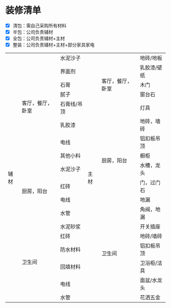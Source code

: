 # 装修清单

* [x] 清包：需自己采购所有材料
* [x] 半包：公司负责辅材
* [x] 全包：公司负责辅材+主材
* [x] 整装：公司负责辅材+主材+部分家具家电

<table>
	<!-- <tr>
	    <th>属性</th>
	    <th>属性值</th>
	    <th>描述</th>  
	</tr > -->
	<tr >
	    <td rowspan="18">辅材</td>
	    <td rowspan="8">客厅，餐厅，卧室</td>
	    <td>水泥沙子</td>
	    <td rowspan="20">主材</td>
	    <td  rowspan="5">客厅，餐厅，卧室</td>
	    <td >地砖/地板</td>
	</tr>
    <tr>
	    <td>界面剂</td>
        <td >乳胶漆/壁纸</td>
	</tr>
	<tr>
	    <td>石膏</td>
        <td >木门</td>
	</tr>
	<tr>
	    <td>腻子</td>
        <td>窗台石</td>
	</tr>
	<tr>
	    <td>石膏线/吊顶</td>
        <td >灯具</td>
	</tr>
	<tr>
        <td>乳胶漆</td>
        <td rowspan="6">厨房，阳台</td>
	    <td >地砖，墙砖</td>
	</tr>
	<tr>
	    <td>电线</td>
        <td >铝扣板吊顶</td>
	</tr>
	<tr>
	    <td>其他小料</td>
        <td >橱柜</td>
	</tr>
	<tr>
	    <td rowspan="4">厨房，阳台</td>
	    <td>水泥沙子</td>
        <td >水槽，龙头</td>
	</tr>
	<tr>
	    <td >红砖</td>
        <td >门，过门石</td>
	</tr>
	<tr>
	    <td >电线</td>
        <td >地漏</td>
	</tr>
	<tr>
	    <td >水管</td>
        <td  rowspan="9">卫生间</td>
	    <td >角阀，地漏</td>
	</tr>
	<tr>
	    <td rowspan="6">卫生间</td>
	    <td>水泥砂浆</td>
        <td >开关插座</td>
	</tr>
	<tr>
	    <td >红砖</td>
        <td >地砖/墙砖</td>
	</tr>
	<tr>
	    <td >防水材料</td>
        <td >铝扣板吊顶</td>
	</tr>
    <tr>
	    <td >回填材料</td>
        <td >卫浴柜/洁具</td>
	</tr>
    <tr>
	    <td >电线</td>
        <td >面盆/水龙头</td>
	</tr>
	<tr>
	    <td >水管</td>
        <td >花洒五金</td>
	</tr>
	<tr>
</table>
